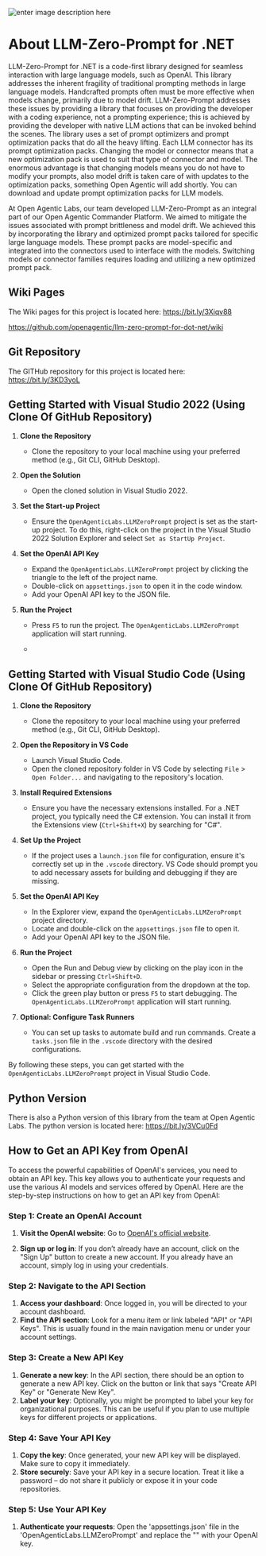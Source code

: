 ﻿![enter image description here](https://openagenticpublicstorage.blob.core.windows.net/public/LLM-Zero-Prompt.jpg)

# About LLM-Zero-Prompt for .NET 
LLM-Zero-Prompt for .NET is a code-first library designed for seamless interaction with large language models,
such as OpenAI. This library addresses the inherent fragility of traditional prompting methods in large language models.
Handcrafted prompts often must be more effective when models change, primarily due to model drift.
LLM-Zero-Prompt addresses these issues by providing a library that focuses on providing the developer with a coding experience,
not a prompting experience; this is achieved by providing the developer with native LLM actions that can be invoked behind the scenes.
The library uses a set of prompt optimizers and prompt optimization packs that do all the heavy lifting. 
Each LLM connector has its prompt optimization packs. Changing the model or connector means that a new optimization pack is used to suit that type of connector and model.
The enormous advantage is that changing models means you do not have to modify your prompts, 
also model drift is taken care of with updates to the optimization packs, something Open Agentic will add shortly. 
You can download and update prompt optimization packs for LLM models.

At Open Agentic Labs, our team developed LLM-Zero-Prompt as an integral part of our Open Agentic Commander Platform. 
We aimed to mitigate the issues associated with prompt brittleness and model drift. 
We achieved this by incorporating the library and optimized prompt packs tailored for specific large language models. 
These prompt packs are model-specific and integrated into the connectors used to interface with the models. 
Switching models or connector families requires loading and utilizing a new optimized prompt pack.


## Wiki Pages 
The Wiki pages for this project is located here: https://bit.ly/3Xiqv88

https://github.com/openagentic/llm-zero-prompt-for-dot-net/wiki

## Git Repository
The GITHub repository for this project is located here: https://bit.ly/3KD3yoL


## Getting Started with Visual Studio 2022 (Using Clone Of GitHub Repository)

1. **Clone the Repository**
   - Clone the repository to your local machine using your preferred method (e.g., Git CLI, GitHub Desktop).

2. **Open the Solution**
   - Open the cloned solution in Visual Studio 2022.

3. **Set the Start-up Project**
   - Ensure the `OpenAgenticLabs.LLMZeroPrompt` project is set as the start-up project. To do this, right-click on the project in the Visual Studio 2022 Solution Explorer and select `Set as StartUp Project`.

4. **Set the OpenAI API Key**
   - Expand the `OpenAgenticLabs.LLMZeroPrompt` project by clicking the triangle to the left of the project name.
   - Double-click on `appsettings.json` to open it in the code window.
   - Add your OpenAI API key to the JSON file.

5. **Run the Project**
   - Press `F5` to run the project. The `OpenAgenticLabs.LLMZeroPrompt` application will start running.

	- 
## Getting Started with Visual Studio Code (Using Clone Of GitHub Repository)

1. **Clone the Repository**
   - Clone the repository to your local machine using your preferred method (e.g., Git CLI, GitHub Desktop).

2. **Open the Repository in VS Code**
   - Launch Visual Studio Code.
   - Open the cloned repository folder in VS Code by selecting `File` > `Open Folder...` and navigating to the repository's location.

3. **Install Required Extensions**
   - Ensure you have the necessary extensions installed. For a .NET project, you typically need the C# extension. You can install it from the Extensions view (`Ctrl+Shift+X`) by searching for "C#".

4. **Set Up the Project**
   - If the project uses a `launch.json` file for configuration, ensure it's correctly set up in the `.vscode` directory. VS Code should prompt you to add necessary assets for building and debugging if they are missing.

5. **Set the OpenAI API Key**
   - In the Explorer view, expand the `OpenAgenticLabs.LLMZeroPrompt` project directory.
   - Locate and double-click on the `appsettings.json` file to open it.
   - Add your OpenAI API key to the JSON file.

6. **Run the Project**
   - Open the Run and Debug view by clicking on the play icon in the sidebar or pressing `Ctrl+Shift+D`.
   - Select the appropriate configuration from the dropdown at the top.
   - Click the green play button or press `F5` to start debugging. The `OpenAgenticLabs.LLMZeroPrompt` application will start running.

7. **Optional: Configure Task Runners**
   - You can set up tasks to automate build and run commands. Create a `tasks.json` file in the `.vscode` directory with the desired configurations.

By following these steps, you can get started with the `OpenAgenticLabs.LLMZeroPrompt` project in Visual Studio Code.


## Python Version
There is also a Python version of this library from the team at Open Agentic Labs.
The python version is located here: https://bit.ly/3VCu0Fd


## How to Get an API Key from OpenAI

To access the powerful capabilities of OpenAI's services, you need to obtain an API key. This key allows you to authenticate your requests and use the various AI models and services offered by OpenAI. Here are the step-by-step instructions on how to get an API key from OpenAI:

### Step 1: Create an OpenAI Account
1. **Visit the OpenAI website**: Go to [OpenAI's official website](https://www.openai.com/).

2. **Sign up or log in**: If you don’t already have an account, click on the "Sign Up" button to create a new account. If you already have an account, simply log in using your credentials.

### Step 2: Navigate to the API Section
1. **Access your dashboard**: Once logged in, you will be directed to your account dashboard.
2. **Find the API section**: Look for a menu item or link labeled "API" or "API Keys". This is usually found in the main navigation menu or under your account settings.

### Step 3: Create a New API Key
1. **Generate a new key**: In the API section, there should be an option to generate a new API key. Click on the button or link that says "Create API Key" or "Generate New Key".
2. **Label your key**: Optionally, you might be prompted to label your key for organizational purposes. This can be useful if you plan to use multiple keys for different projects or applications.

### Step 4: Save Your API Key
1. **Copy the key**: Once generated, your new API key will be displayed. Make sure to copy it immediately.
2. **Store securely**: Save your API key in a secure location. Treat it like a password – do not share it publicly or expose it in your code repositories.

### Step 5: Use Your API Key
1. **Authenticate your requests**: Open the 'appsettings.json' file in the 'OpenAgenticLabs.LLMZeroPrompt' and replace the "<Put you OpenAI Key Here>" with your OpenAI key.